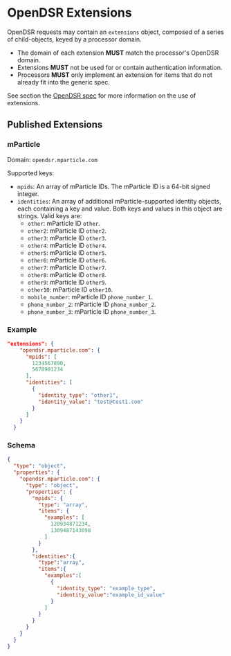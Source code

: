 # OpenDSR Extensions

OpenDSR requests may contain an `extensions` object, composed of a series of child-objects, keyed by a processor domain.

- The domain of each extension **MUST** match the processor's OpenDSR domain.
- Extensions **MUST** not be used for or contain authentication information.
- Processors **MUST** only implement an extension for items that do not already fit into the generic spec.

See section the [OpenDSR spec](specification.md) for more information on the use of extensions.

## Published Extensions

### mParticle

Domain: `opendsr.mparticle.com`

Supported keys:

- `mpids`: An array of mParticle IDs. The mParticle ID is a 64-bit signed integer.
- `identities`: An array of additional mParticle-supported identity objects, each containing a key and value. Both keys and values in this object are strings. Valid keys are:
  - `other`: mParticle ID `other`.
  - `other2`: mParticle ID `other2`.
  - `other3`: mParticle ID `other3`.
  - `other4`: mParticle ID `other4`.
  - `other5`: mParticle ID `other5`.
  - `other6`: mParticle ID `other6`.
  - `other7`: mParticle ID `other7`.
  - `other8`: mParticle ID `other8`.
  - `other9`: mParticle ID `other9`.
  - `other10`: mParticle ID `other10`.
  - `mobile_number`: mParticle ID `phone_number_1`.
  - `phone_number_2`: mParticle ID `phone_number_2`.
  - `phone_number_3`: mParticle ID `phone_number_3`.

### Example

```json
"extensions": {
    "opendsr.mparticle.com": {
      "mpids": [
        1234567890,
        5678901234
      ],
      "identities": [
        {
          "identity_type": "other1",
          "identity_value": "test@test1.com"
        }
      ]
    }
  }
```

### Schema

```json
{
  "type": "object",
  "properties": {
    "opendsr.mparticle.com": {
      "type": "object",
      "properties": {
        "mpids": {
          "type": "array",
          "items": {
            "examples": [
              120934871234,
              1309487143098
            ]
          }
        },
        "identities":{
          "type":"array",
          "items":{
            "examples":[
              {
                "identity_type": "example_type",
                "identity_value":"example_id_value"
              }
            ]
          }
        }
      }
    }
  }
}
```
